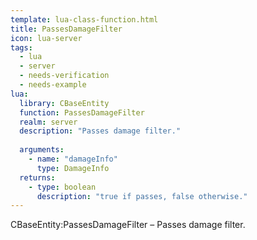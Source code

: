 ```yaml
---
template: lua-class-function.html
title: PassesDamageFilter
icon: lua-server
tags:
  - lua
  - server
  - needs-verification
  - needs-example
lua:
  library: CBaseEntity
  function: PassesDamageFilter
  realm: server
  description: "Passes damage filter."
  
  arguments:
    - name: "damageInfo"
      type: DamageInfo
  returns:
    - type: boolean
      description: "true if passes, false otherwise."
---
```


<div class="lua__search__keywords">
CBaseEntity:PassesDamageFilter &#x2013; Passes damage filter.
</div>
